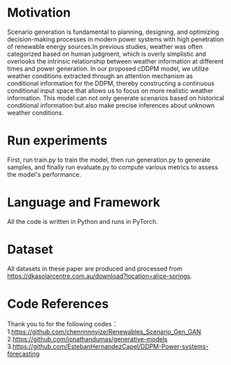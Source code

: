 # Motivation
Scenario generation is fundamental to planning, designing, and optimizing decision-making processes in modern power systems with high penetration of renewable energy sources.In previous studies, weather was often categorized based on human judgment, which is overly simplistic and overlooks the intrinsic relationship between weather information at different times and power generation. In our proposed cDDPM model, we utilize weather conditions extracted through an attention mechanism as conditional information for the DDPM, thereby constructing a continuous conditional input space that allows us to focus on more realistic weather information. This model can not only generate scenarios based on historical conditional information but also make precise inferences about unknown weather conditions.
# Run experiments
First, run train.py to train the model, then run generation.py to generate samples, and finally run evaluate.py to compute various metrics to assess the model's performance.
# Language and Framework
All the code is written in Python and runs in PyTorch.
# Dataset
All datasets in these paper are produced and processed from https://dkasolarcentre.com.au/download?location=alice-springs.
# Code References
Thank you to for the following codes：
1.https://github.com/chennnnnyize/Renewables_Scenario_Gen_GAN
2.https://github.com/jonathandumas/generative-models
3.https://github.com/EstebanHernandezCapel/DDPM-Power-systems-forecasting
